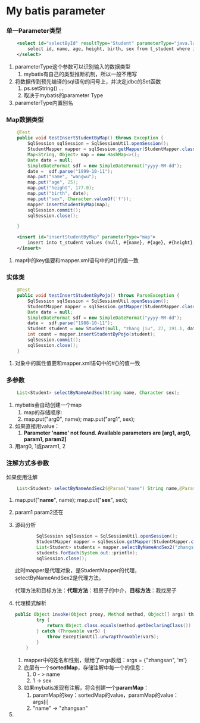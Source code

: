 # My batis parameter

### 单一Parameter类型

```xml
    <select id="selectById" resultType="Student" parameterType="java.lang.Long">
        select id, name, age, height, birth, sex from t_student where id=#{id};
    </select>
```

1. parameterType这个参数可以识别输入的数据类型
   1. mybatis有自己的类型推断机制，所以一般不用写
2. 将数据传到预先编译的sql语句的问号上，并决定jdbc的Set函数
   1. ps.setString() ...
   2. 取决于mybatis的parameter Type
3. parameterType内置别名



### Map数据类型

```java
    @Test
    public void testInsertStudentByMap() throws Exception {
        SqlSession sqlSession = SqlSessionUtil.openSession();
        StudentMapper mapper = sqlSession.getMapper(StudentMapper.class);
        Map<String, Object> map = new HashMap<>();
        Date date = null;
        SimpleDateFormat sdf = new SimpleDateFormat("yyyy-MM-dd");
        date =  sdf.parse("1999-10-11");
        map.put("name", "wangwu");
        map.put("age", 25);
        map.put("height", 177.0);
        map.put("birth", date);
        map.put("sex", Character.valueOf('f'));
        mapper.insertStudentByMap(map);
        sqlSession.commit();
        sqlSession.close();

    }
```

```xml
    <insert id="insertStudentByMap" parameterType="map">
        insert into t_student values (null, #{name}, #{age}, #{height}, #{birth}, #{sex});
    </insert>
```

1. map中的key值要和mapper.xml语句中的#{}的值一致



### 实体类

```java
    @Test
    public void testInsertStudentByPojo() throws ParseException {
        SqlSession sqlSession = SqlSessionUtil.openSession();
        StudentMapper mapper = sqlSession.getMapper(StudentMapper.class);
        Date date = null;
        SimpleDateFormat sdf = new SimpleDateFormat("yyyy-MM-dd");
        date =  sdf.parse("1988-10-11");
        Student student = new Student(null, "zhang jiu", 27, 191.1, date, 'm');
        int count = mapper.insertStudentByPojo(student);
        sqlSession.commit();
        sqlSession.close();
    }
```

1. 对象中的属性值要和mapper.xml语句中的#{}的值一致



### 多参数

```java
    List<Student> selectByNameAndSex(String name, Character sex);
```

1. mybatis会自动创建一个map
   1. map的存储顺序:
   2. map.put("arg0", name);  map.put("arg1", sex);
2. 如果直接用value：
   1. **Parameter 'name' not found. Available parameters are [arg1, arg0, param1, param2]**
3. 用arg0, 1或param1, 2



### 注解方式多参数

如果使用注解

```java
    List<Student> selectByNameAndSex2(@Param("name") String name,@Param("sex") Character sex);
```

1. map.put("**name**", name);  map.put("**sex**", sex);

2. param1 param2还在

3. 源码分析

   ```java
           SqlSession sqlSession = SqlSessionUtil.openSession();
           StudentMapper mapper = sqlSession.getMapper(StudentMapper.class);
           List<Student> students = mapper.selectByNameAndSex2("zhangsan",'m');
           students.forEach(System.out::println);
           sqlSession.close();
   ```

   此时mapper是代理对象，是StudentMapper的代理，selectByNameAndSex2是代理方法。

   代理方法和目标方法：**代理方法**：租房子的中介，**目标方法**：我找房子

4. 代理模式解析

   ```java
   public Object invoke(Object proxy, Method method, Object[] args) throws Throwable {
           try {
               return Object.class.equals(method.getDeclaringClass()) ? method.invoke(this, args) : this.cachedInvoker(method).invoke(proxy, method, args, this.sqlSession);
           } catch (Throwable var5) {
               throw ExceptionUtil.unwrapThrowable(var5);
           }
       }
   ```

   1. mapper中的姓名和性别，赋给了args数组：args = {"zhangsan", 'm'}
   2. 底层有一个**sortedMap**，存储注解中每一个的信息：
      1. 0 - > name
      2. 1 -> sex
   3. 如果mybatis发现有注解，将会创建一个**paramMap**：
      1. paramMap的key：sortedMap的value，paramMap的value：args[i]
      2. "name" -> "zhangsan"

5. 